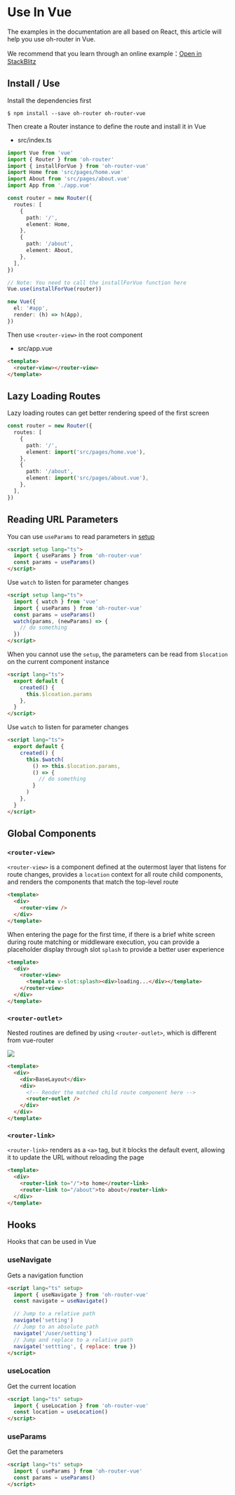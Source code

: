 # Use In Vue

The examples in the documentation are all based on React, this article will help you use oh-router in Vue.

We recommend that you learn through an online example：[Open in StackBlitz](https://stackblitz.com/edit/oh-router-vue-basic)

## Install / Use

Install the dependencies first

```shell
$ npm install --save oh-router oh-router-vue
```

Then create a Router instance to define the route and install it in Vue

- src/index.ts

```ts
import Vue from 'vue'
import { Router } from 'oh-router'
import { installForVue } from 'oh-router-vue'
import Home from 'src/pages/home.vue'
import About from 'src/pages/about.vue'
import App from './app.vue'

const router = new Router({
  routes: [
    {
      path: '/',
      element: Home,
    },
    {
      path: '/about',
      element: About,
    },
  ],
})

// Note: You need to call the installForVue function here
Vue.use(installForVue(router))

new Vue({
  el: '#app',
  render: (h) => h(App),
})
```

Then use `<router-view>` in the root component

- src/app.vue

```html
<template>
  <router-view></router-view>
</template>
```

## Lazy Loading Routes

Lazy loading routes can get better rendering speed of the first screen

```ts
const router = new Router({
  routes: [
    {
      path: '/',
      element: import('src/pages/home.vue'),
    },
    {
      path: '/about',
      element: import('src/pages/about.vue'),
    },
  ],
})
```

## Reading URL Parameters

You can use `useParams` to read parameters in [setup]()

```html
<script setup lang="ts">
  import { useParams } from 'oh-router-vue'
  const params = useParams()
</script>
```

Use `watch` to listen for parameter changes

```html
<script setup lang="ts">
  import { watch } from 'vue'
  import { useParams } from 'oh-router-vue'
  const params = useParams()
  watch(params, (newParams) => {
    // do something
  })
</script>
```

When you cannot use the `setup`, the parameters can be read from `$location` on the current component instance

```html
<script lang="ts">
  export default {
    created() {
      this.$lcoation.params
    },
  }
</script>
```

Use `watch` to listen for parameter changes

```html
<script lang="ts">
  export default {
    created() {
      this.$watch(
        () => this.$location.params,
        () => {
          // do something
        }
      )
    },
  }
</script>
```

## Global Components

### `<router-view>`

`<router-view>` is a component defined at the outermost layer that listens for route changes, provides a `location` context for all route child components, and renders the components that match the top-level route

```html
<template>
  <div>
    <router-view />
  </div>
</template>
```

When entering the page for the first time, if there is a brief white screen during route matching or middleware execution, you can provide a placeholder display through slot `splash` to provide a better user experience

```html
<template>
  <div>
    <router-view>
      <template v-slot:splash><div>loading...</div></template>
    </router-view>
  </div>
</template>
```

### `<router-outlet>`

Nested routines are defined by using `<router-outlet>`, which is different from vue-router

![](https://cdn.jsdelivr.net/gh/lblblong/image-bed@main/1652246795661Untitled-2022-05-11-1247.png)

```html
<template>
  <div>
    <div>BaseLayout</div>
    <div>
      <!-- Render the matched child route component here -->
      <router-outlet />
    </div>
  </div>
</template>
```

### `<router-link>`

`<router-link>` renders as a `<a>` tag, but it blocks the default event, allowing it to update the URL without reloading the page</a></router-link>

```html
<template>
  <div>
    <router-link to="/">to home</router-link>
    <router-link to="/about">to about</router-link>
  </div>
</template>
```

## Hooks

Hooks that can be used in Vue

### useNavigate

Gets a navigation function

```html
<script lang="ts" setup>
  import { useNavigate } from 'oh-router-vue'
  const navigate = useNavigate()

  // Jump to a relative path
  navigate('setting')
  // Jump to an absolute path
  navigate('/user/setting')
  // Jump and replace to a relative path
  navigate('settting', { replace: true })
</script>
```

### useLocation

Get the current location

```html
<script lang="ts" setup>
  import { useLocation } from 'oh-router-vue'
  const location = useLocation()
</script>
```

### useParams

Get the parameters

```html
<script lang="ts" setup>
  import { useParams } from 'oh-router-vue'
  const params = useParams()
</script>
```
